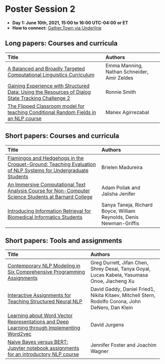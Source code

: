 # Poster Session 2
- **Day 1: June 10th, 2021, 15:00 to 16:00 UTC-04:00 or ET**
- **How to connect:** [Gather.Town via Underline](https://underline.io/events/122/lounge)

## Long papers: Courses and curricula 

| Title              |     Authors                          |
| :---------------- | :------------------------------   | 
| [A Balanced and Broadly Targeted Computational Linguistics Curriculum](../papers/submission30.md) | Emma Manning, Nathan Schneider, Amir Zeldes | 
| [Gaining Experience with Structured Data: Using the Resources of Dialog State Tracking Challenge 2](../papers/submission22.md) | Ronnie Smith |
| [The Flipped Classroom model for teaching Conditional Random Fields in an NLP course](../papers/submission25.md) | Manex Agirrezabal |


## Short papers: Courses and curricula 

| Title              |     Authors                          |
| :---------------- | :------------------------------   | 
| [Flamingos and Hedgehogs in the Croquet-Ground: Teaching Evaluation of NLP Systems for Undergraduate Students](../teaching_material/submission12.md) | Brielen Madureira |
| [An Immersive Computational Text Analysis Course for Non-Computer Science Students at Barnard College](../teaching_material/submission32.md) | Adam Poliak and Jalisha Jenifer |
| [Introducing Information Retrieval for Biomedical Informatics Students](../teaching_material/submission29.md) | Sanya Taneja, Richard Boyce, William Reynolds, Denis Newman-Griffis |


## Short papers: Tools and assignments

| Title              |     Authors                          |
| :---------------- | :------------------------------   | 
| [Contemporary NLP Modeling in Six Comprehensive Programming Assignments](../teaching_material/submission18.md) | Greg Durrett, Jifan Chen, Shrey Desai, Tanya Goyal, Lucas Kabela, Yasumasa Onoe, Jiacheng Xu |
| [Interactive Assignments for Teaching Structured Neural NLP](../teaching_material/submission27.md) | David Gaddy, Daniel Fried1, Nikita Kitaev, Mitchell Stern, Rodolfo Corona, John DeNero, Dan Klein |
| [Learning about Word Vector Representations and Deep Learning through Implementing Word2vec](../teaching_material/submission35.md) | David Jurgens |
| [Naive Bayes versus BERT: Jupyter notebook assignments for an introductory NLP course](../teaching_material/submission37.md) | Jennifer Foster and Joachim Wagner |
